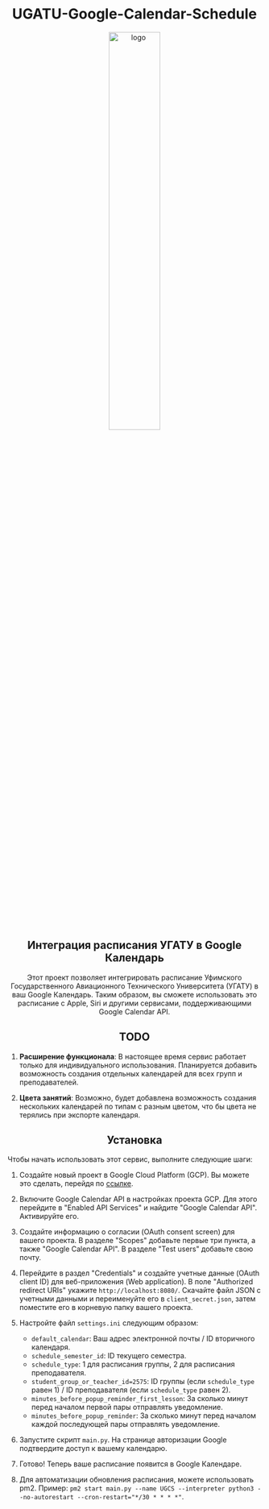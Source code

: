 <div align="center">

# UGATU-Google-Calendar-Schedule
  
<img src="https://media.discordapp.net/attachments/959412635814756402/1157606686173958256/IMG_4167.png?ex=651938bd&is=6517e73d&hm=b8cf69a6ff9d5a0d49157d4ee3917ce69f196eabcfdc0bfb393af5e216510783&=" alt="logo" width="45%" />
<br> <br>

## Интеграция расписания УГАТУ в Google Календарь

Этот проект позволяет интегрировать расписание Уфимского Государственного Авиационного Технического Университета (УГАТУ) в ваш Google Календарь. Таким образом, вы сможете использовать это расписание с Apple, Siri и другими сервисами, поддерживающими Google Calendar API.

## TODO

</div>

1. **Расширение функционала**: В настоящее время сервис работает только для индивидуального использования. Планируется добавить возможность создания отдельных календарей для всех групп и преподавателей.

2. **Цвета занятий**: Возможно, будет добавлена возможность создания нескольких календарей по типам с разным цветом, что бы цвета не терялись при экспорте календаря.

<div align="center">

## Установка

</div>

Чтобы начать использовать этот сервис, выполните следующие шаги:

1. Создайте новый проект в Google Cloud Platform (GCP). Вы можете это сделать, перейдя по [ссылке](https://developers.google.com/workspace/guides/create-project).

2. Включите Google Calendar API в настройках проекта GCP. Для этого перейдите в "Enabled API Services" и найдите "Google Calendar API". Активируйте его.

3. Создайте информацию о согласии (OAuth consent screen) для вашего проекта. В разделе "Scopes" добавьте первые три пункта, а также "Google Calendar API". В разделе "Test users" добавьте свою почту.

4. Перейдите в раздел "Credentials" и создайте учетные данные (OAuth client ID) для веб-приложения (Web application). В поле "Authorized redirect URIs" укажите `http://localhost:8080/`. Скачайте файл JSON с учетными данными и переименуйте его в `client_secret.json`, затем поместите его в корневую папку вашего проекта.

5. Настройте файл `settings.ini` следующим образом:
   - `default_calendar`: Ваш адрес электронной почты / ID вторичного календаря.
   - `schedule_semester_id`: ID текущего семестра.
   - `schedule_type`: 1 для расписания группы, 2 для расписания преподавателя.
   - `student_group_or_teacher_id=2575`: ID группы (если `schedule_type` равен 1) / ID преподавателя (если `schedule_type` равен 2).
   - `minutes_before_popup_reminder_first_lesson`: За сколько минут перед началом первой пары отправлять уведомление.
   - `minutes_before_popup_reminder`: За сколько минут перед началом каждой последующей пары отправлять уведомление.

6. Запустите скрипт `main.py`. На странице авторизации Google подтвердите доступ к вашему календарю.

7. Готово! Теперь ваше расписание появится в Google Календаре.

8. Для автоматизации обновления расписания, можете использовать pm2. Пример: `pm2 start main.py --name UGCS --interpreter python3 --no-autorestart --cron-restart="*/30 * * * *"`.
